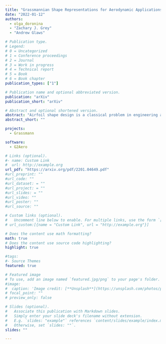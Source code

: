 ```yaml
---
title: "Grassmannian Shape Representations for Aerodynamic Applications"
date: "2022-01-12"
authors:
  - olga_doronina
  - "Zachary J. Grey"
  - "Andrew Glaws"

# Publication type.
# Legend:
# 0 = Uncategorized
# 1 = Conference proceedings
# 2 = Journal
# 3 = Work in progress
# 4 = Technical report
# 5 = Book
# 6 = Book chapter
publication_types: ["1"]

# Publication name and optional abbreviated version.
publication: "arXiv"
publication_short: "arXiv"

# Abstract and optional shortened version.
abstract: "Airfoil shape design is a classical problem in engineering and manufacturing. Our motivation is to combine principled physics-based considerations for the shape design problem with modern computational techniques informed by a data-driven approach. Traditional analyses of airfoil shapes emphasize a flow-based sensitivity to deformations which can be represented generally by affine transformations (rotation, scaling, shearing, translation). We present a novel representation of shapes which decouples affine-style deformations from a rich set of data-driven deformations over a submanifold of the Grassmannian. The Grassmannian representation, informed by a database of physically relevant airfoils, offers (i) a rich set of novel 2D airfoil deformations not previously captured in the data, (ii) improved low-dimensional parameter domain for inferential statistics informing design/manufacturing, and (iii) consistent 3D blade representation and perturbation over a sequence of nominal shapes."
abstract_short: ""

projects:
  - Grassmann

software: 
  - G2Aero

# Links (optional).
#- name: Custom Link
#  url: http://example.org
url_pdf: "https://arxiv.org/pdf/2201.04649.pdf"
#url_preprint: ""
#url_code: ""
#url_dataset: = ""
#url_project: = ""
#url_slides: = ""
#url_video: ""
#url_poster: ""
#url_source: ""

# Custom links (optional).
#   Uncomment line below to enable. For multiple links, use the form `[{...}, {...}, {...}]`.
# url_custom:[{name = "Custom Link", url = "http://example.org"}]

# Does the content use math formatting?
math: true
# Does the content use source code highlighting?
highlight: true

#tags:
#- Source Themes
featured: true

# Featured image
# To use, add an image named `featured.jpg/png` to your page's folder.
#image:
#  caption: 'Image credit: [**Unsplash**](https://unsplash.com/photos/pLCdAaMFLTE)'
# focal_point: ""
# preview_only: false

# Slides (optional).
#   Associate this publication with Markdown slides.
#   Simply enter your slide deck's filename without extension.
#   E.g. `slides: "example"` references `content/slides/example/index.md`.
#   Otherwise, set `slides: ""`.
slides: ""

---
```

